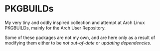 # PKGBUILDs
My very tiny and oddly inspired collection and attempt at Arch Linux PKGBUILDs, mainly for the Arch User Repository.

Some of these packages are not my own, and are here only as a result of modifying them either to be *not out-of-date* or *updating dependencies*.
